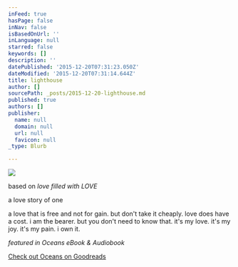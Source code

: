 ```yaml
---
inFeed: true
hasPage: false
inNav: false
isBasedOnUrl: ''
inLanguage: null
starred: false
keywords: []
description: ''
datePublished: '2015-12-20T07:31:23.050Z'
dateModified: '2015-12-20T07:31:14.644Z'
title: lighthouse
author: []
sourcePath: _posts/2015-12-20-lighthouse.md
published: true
authors: []
publisher:
  name: null
  domain: null
  url: null
  favicon: null
_type: Blurb

---
```

![](https://s3-us-west-2.amazonaws.com/the-grid-img/p/c4e0ddc9916486efa103cd7f84506825093fa51f.jpg)

based on _love filled with LOVE_

a love story of one

a love that is free and not for gain. but don't take it cheaply. love does have a cost. i am the bearer. but you don't need to know that. it's my love. it's my joy. it's my pain. i own it.

_featured in Oceans eBook & Audiobook_

[Check out Oceans on Goodreads][0]

[0]: https://www.goodreads.com/book/show/27814335-oceans